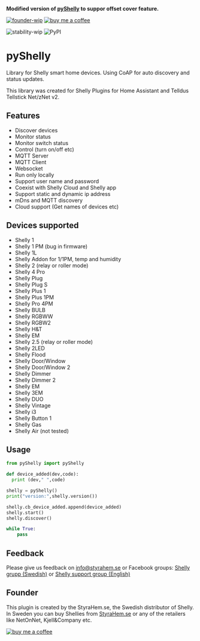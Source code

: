 **Modified version of [pyShelly](https://github.com/StyraHem/pyShelly) to suppor offset cover feature.**

[![founder-wip](https://img.shields.io/badge/founder-Håkan_Åkerberg@StyraHem.se-green.svg?style=for-the-badge)](https://www.styrahem.se)
[![buy me a coffee](https://img.shields.io/badge/If%20you%20like%20it-Buy%20me%20a%20coffee-orange.svg?style=for-the-badge)](https://www.buymeacoffee.com/styrahem)

![stability-wip](https://img.shields.io/badge/stability-stable-green.svg?style=for-the-badge)
![PyPI](https://img.shields.io/pypi/v/pyShelly.svg?color=green&style=for-the-badge)

# pyShelly

Library for Shelly smart home devices. Using CoAP for auto discovery and status updates.

This library was created for Shelly Plugins for Home Assistant and Telldus Tellstick Net/zNet v2.

## Features

- Discover devices
- Monitor status
- Monitor switch status
- Control (turn on/off etc)
- MQTT Server
- MQTT Client
- Websocket
- Run only locally
- Support user name and password
- Coexist with Shelly Cloud and Shelly app
- Support static and dynamic ip address
- mDns and MQTT discovery
- Cloud support (Get names of devices etc)

## Devices supported

- Shelly 1
- Shelly 1 PM (bug in firmware)
- Shelly 1L
- Shelly Addon for 1/1PM, temp and humidity
- Shelly 2 (relay or roller mode)
- Shelly 4 Pro
- Shelly Plug
- Shelly Plug S
- Shelly Plus 1
- Shelly Plus 1PM
- Shelly Pro 4PM
- Shelly BULB
- Shelly RGBWW
- Shelly RGBW2
- Shelly H&T
- Shelly EM
- Shelly 2.5 (relay or roller mode)
- Shelly 2LED
- Shelly Flood
- Shelly Door/Window
- Shelly Door/Window 2
- Shelly Dimmer
- Shelly Dimmer 2
- Shelly EM
- Shelly 3EM
- Shelly DUO
- Shelly Vintage
- Shelly i3
- Shelly Button 1
- Shelly Gas
- Shelly Air (not tested)

## Usage

```python
from pyShelly import pyShelly

def device_added(dev,code):
  print (dev," ",code)

shelly = pyShelly()
print("version:",shelly.version())

shelly.cb_device_added.append(device_added)
shelly.start()
shelly.discover()

while True:
    pass 
```

## Feedback

Please give us feedback on info@styrahem.se or Facebook groups: [Shelly grupp (Swedish)](https://www.facebook.com/groups/ShellySweden) or [Shelly support group (English)](https://www.facebook.com/groups/ShellyIoTCommunitySupport/)

## Founder

This plugin is created by the StyraHem.se, the Swedish distributor of Shelly. In Sweden you can buy Shellies from [StyraHem.se](https://www.styrahem.se/c/126/shelly) or any of the retailers like NetOnNet, Kjell&Company etc.

[![buy me a coffee](https://www.buymeacoffee.com/assets/img/custom_images/orange_img.png)](https://www.buymeacoffee.com/styrahem)
